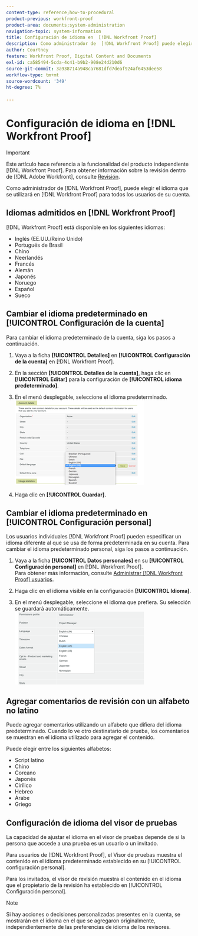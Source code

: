 ```yaml
---
content-type: reference;how-to-procedural
product-previous: workfront-proof
product-area: documents;system-administration
navigation-topic: system-information
title: Configuración de idioma en  [!DNL Workfront Proof]
description: Como administrador de  [!DNL Workfront Proof] puede elegir el idioma que se usará en [!DNL Workfront Proof] para todos los usuarios de su cuenta.
author: Courtney
feature: Workfront Proof, Digital Content and Documents
exl-id: ca585494-5cda-4c41-b9b2-908e24d210d6
source-git-commit: 3a938714a948ca7681dfd7deaf924af6453dee58
workflow-type: tm+mt
source-wordcount: '349'
ht-degree: 7%

---
```


# Configuración de idioma en [!DNL Workfront Proof]

>[!IMPORTANT]
>
>Este artículo hace referencia a la funcionalidad del producto independiente [!DNL Workfront Proof]. Para obtener información sobre la revisión dentro de [!DNL Adobe Workfront], consulte [Revisión](../../../review-and-approve-work/proofing/proofing.md).

Como administrador de [!DNL Workfront Proof], puede elegir el idioma que se utilizará en [!DNL Workfront Proof] para todos los usuarios de su cuenta.

## Idiomas admitidos en [!DNL Workfront Proof]

[!DNL Workfront Proof] está disponible en los siguientes idiomas:

* Inglés (EE.UU./Reino Unido)
* Portugués de Brasil
* Chino
* Neerlandés
* Francés
* Alemán
* Japonés
* Noruego
* Español
* Sueco

## Cambiar el idioma predeterminado en [!UICONTROL Configuración de la cuenta]

Para cambiar el idioma predeterminado de la cuenta, siga los pasos a continuación.

1. Vaya a la ficha **[!UICONTROL Detalles]** en **[!UICONTROL Configuración de la cuenta]** en [!DNL Workfront Proof].

1. En la sección **[!UICONTROL Detalles de la cuenta]**, haga clic en **[!UICONTROL Editar]** para la configuración de **[!UICONTROL idioma predeterminado]**.

1. En el menú desplegable, seleccione el idioma predeterminado.
   ![account_language_setting.png](assets/account-language-setting-350x230.png)

1. Haga clic en **[!UICONTROL Guardar].**

## Cambiar el idioma predeterminado en [!UICONTROL Configuración personal]

Los usuarios individuales [!DNL Workfront Proof] pueden especificar un idioma diferente al que se usa de forma predeterminada en su cuenta. Para cambiar el idioma predeterminado personal, siga los pasos a continuación.

1. Vaya a la ficha **[!UICONTROL Datos personales]** en su **[!UICONTROL Configuración personal]** en [!DNL Workfront Proof].\
   Para obtener más información, consulte [Administrar [!DNL Workfront Proof] usuarios](../../../workfront-proof/wp-acct-admin/account-settings/manage-wp-users.md).

1. Haga clic en el idioma visible en la configuración **[!UICONTROL Idioma]**.
1. En el menú desplegable, seleccione el idioma que prefiera. Su selección se guardará automáticamente.\
   ![configuración_idioma_personal.png](assets/personal-language-setting-350x197.png)

## Agregar comentarios de revisión con un alfabeto no latino

Puede agregar comentarios utilizando un alfabeto que difiera del idioma predeterminado. Cuando lo ve otro destinatario de prueba, los comentarios se muestran en el idioma utilizado para agregar el contenido.

Puede elegir entre los siguientes alfabetos:

* Script latino
* Chino
* Coreano
* Japonés
* Cirílico
* Hebreo
* Árabe
* Griego

## Configuración de idioma del visor de pruebas

La capacidad de ajustar el idioma en el visor de pruebas depende de si la persona que accede a una prueba es un usuario o un invitado.

Para usuarios de [!DNL Workfront Proof], el Visor de pruebas muestra el contenido en el idioma predeterminado establecido en su [!UICONTROL configuración personal].

Para los invitados, el visor de revisión muestra el contenido en el idioma que el propietario de la revisión ha establecido en [!UICONTROL Configuración personal].

>[!NOTE]
>
>Si hay acciones o decisiones personalizadas presentes en la cuenta, se mostrarán en el idioma en el que se agregaron originalmente, independientemente de las preferencias de idioma de los revisores.
